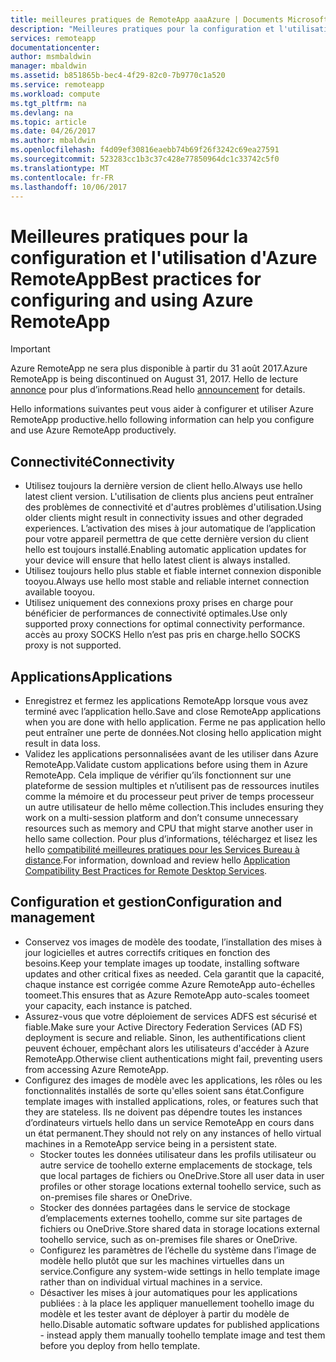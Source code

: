 ```yaml
---
title: meilleures pratiques de RemoteApp aaaAzure | Documents Microsoft
description: "Meilleures pratiques pour la configuration et l'utilisation d’Azure RemoteApp"
services: remoteapp
documentationcenter: 
author: msmbaldwin
manager: mbaldwin
ms.assetid: b851865b-bec4-4f29-82c0-7b9770c1a520
ms.service: remoteapp
ms.workload: compute
ms.tgt_pltfrm: na
ms.devlang: na
ms.topic: article
ms.date: 04/26/2017
ms.author: mbaldwin
ms.openlocfilehash: f4d09ef30816eaebb74b69f26f3242c69ea27591
ms.sourcegitcommit: 523283cc1b3c37c428e77850964dc1c33742c5f0
ms.translationtype: MT
ms.contentlocale: fr-FR
ms.lasthandoff: 10/06/2017
---
```

# <a name="best-practices-for-configuring-and-using-azure-remoteapp"></a><span data-ttu-id="1c9e4-103">Meilleures pratiques pour la configuration et l'utilisation d'Azure RemoteApp</span><span class="sxs-lookup"><span data-stu-id="1c9e4-103">Best practices for configuring and using Azure RemoteApp</span></span>
> [!IMPORTANT]
> <span data-ttu-id="1c9e4-104">Azure RemoteApp ne sera plus disponible à partir du 31 août 2017.</span><span class="sxs-lookup"><span data-stu-id="1c9e4-104">Azure RemoteApp is being discontinued on August 31, 2017.</span></span> <span data-ttu-id="1c9e4-105">Hello de lecture [annonce](https://blogs.technet.microsoft.com/enterprisemobility/2016/08/12/application-remoting-and-the-cloud/) pour plus d’informations.</span><span class="sxs-lookup"><span data-stu-id="1c9e4-105">Read hello [announcement](https://blogs.technet.microsoft.com/enterprisemobility/2016/08/12/application-remoting-and-the-cloud/) for details.</span></span>
> 
> 

<span data-ttu-id="1c9e4-106">Hello informations suivantes peut vous aider à configurer et utiliser Azure RemoteApp productive.</span><span class="sxs-lookup"><span data-stu-id="1c9e4-106">hello following information can help you configure and use Azure RemoteApp productively.</span></span>

## <a name="connectivity"></a><span data-ttu-id="1c9e4-107">Connectivité</span><span class="sxs-lookup"><span data-stu-id="1c9e4-107">Connectivity</span></span>
* <span data-ttu-id="1c9e4-108">Utilisez toujours la dernière version de client hello.</span><span class="sxs-lookup"><span data-stu-id="1c9e4-108">Always use hello latest client version.</span></span> <span data-ttu-id="1c9e4-109">L'utilisation de clients plus anciens peut entraîner des problèmes de connectivité et d'autres problèmes d'utilisation.</span><span class="sxs-lookup"><span data-stu-id="1c9e4-109">Using older clients might result in connectivity issues and other degraded experiences.</span></span> <span data-ttu-id="1c9e4-110">L’activation des mises à jour automatique de l’application pour votre appareil permettra de que cette dernière version du client hello est toujours installé.</span><span class="sxs-lookup"><span data-stu-id="1c9e4-110">Enabling automatic application updates for your device will ensure that hello latest client is always installed.</span></span>
* <span data-ttu-id="1c9e4-111">Utilisez toujours hello plus stable et fiable internet connexion disponible tooyou.</span><span class="sxs-lookup"><span data-stu-id="1c9e4-111">Always use hello most stable and reliable internet connection available tooyou.</span></span>  
* <span data-ttu-id="1c9e4-112">Utilisez uniquement des connexions proxy prises en charge pour bénéficier de performances de connectivité optimales.</span><span class="sxs-lookup"><span data-stu-id="1c9e4-112">Use only supported proxy connections for optimal connectivity performance.</span></span>  <span data-ttu-id="1c9e4-113">accès au proxy SOCKS Hello n’est pas pris en charge.</span><span class="sxs-lookup"><span data-stu-id="1c9e4-113">hello SOCKS proxy is not supported.</span></span>

## <a name="applications"></a><span data-ttu-id="1c9e4-114">Applications</span><span class="sxs-lookup"><span data-stu-id="1c9e4-114">Applications</span></span>
* <span data-ttu-id="1c9e4-115">Enregistrez et fermez les applications RemoteApp lorsque vous avez terminé avec l’application hello.</span><span class="sxs-lookup"><span data-stu-id="1c9e4-115">Save and close RemoteApp applications when you are done with hello application.</span></span> <span data-ttu-id="1c9e4-116">Ferme ne pas application hello peut entraîner une perte de données.</span><span class="sxs-lookup"><span data-stu-id="1c9e4-116">Not closing hello application might result in data loss.</span></span>
* <span data-ttu-id="1c9e4-117">Validez les applications personnalisées avant de les utiliser dans Azure RemoteApp.</span><span class="sxs-lookup"><span data-stu-id="1c9e4-117">Validate custom applications before using them in Azure RemoteApp.</span></span> <span data-ttu-id="1c9e4-118">Cela implique de vérifier qu’ils fonctionnent sur une plateforme de session multiples et n’utilisent pas de ressources inutiles comme la mémoire et du processeur peut priver de temps processeur un autre utilisateur de hello même collection.</span><span class="sxs-lookup"><span data-stu-id="1c9e4-118">This includes ensuring they work on a multi-session platform and don’t consume unnecessary resources such as memory and CPU that might starve another user in hello same collection.</span></span> <span data-ttu-id="1c9e4-119">Pour plus d’informations, téléchargez et lisez les hello [compatibilité meilleures pratiques pour les Services Bureau à distance](http://www.dabcc.com/resources/Application%20Compatibility%20Best%20Practices%20for%20Remote%20Desktop%20Services.pdf).</span><span class="sxs-lookup"><span data-stu-id="1c9e4-119">For information, download and review hello [Application Compatibility Best Practices for Remote Desktop Services](http://www.dabcc.com/resources/Application%20Compatibility%20Best%20Practices%20for%20Remote%20Desktop%20Services.pdf).</span></span>

## <a name="configuration-and-management"></a><span data-ttu-id="1c9e4-120">Configuration et gestion</span><span class="sxs-lookup"><span data-stu-id="1c9e4-120">Configuration and management</span></span>
* <span data-ttu-id="1c9e4-121">Conservez vos images de modèle des toodate, l’installation des mises à jour logicielles et autres correctifs critiques en fonction des besoins.</span><span class="sxs-lookup"><span data-stu-id="1c9e4-121">Keep your template images up toodate, installing software updates and other critical fixes as needed.</span></span> <span data-ttu-id="1c9e4-122">Cela garantit que la capacité, chaque instance est corrigée comme Azure RemoteApp auto-échelles toomeet.</span><span class="sxs-lookup"><span data-stu-id="1c9e4-122">This ensures that as Azure RemoteApp auto-scales toomeet your capacity, each instance is patched.</span></span>  
* <span data-ttu-id="1c9e4-123">Assurez-vous que votre déploiement de services ADFS est sécurisé et fiable.</span><span class="sxs-lookup"><span data-stu-id="1c9e4-123">Make sure your Active Directory Federation Services (AD FS) deployment is secure and reliable.</span></span> <span data-ttu-id="1c9e4-124">Sinon, les authentifications client peuvent échouer, empêchant alors les utilisateurs d'accéder à Azure RemoteApp.</span><span class="sxs-lookup"><span data-stu-id="1c9e4-124">Otherwise client authentications might fail, preventing users from accessing Azure RemoteApp.</span></span>
* <span data-ttu-id="1c9e4-125">Configurez des images de modèle avec les applications, les rôles ou les fonctionnalités installés de sorte qu'elles soient sans état.</span><span class="sxs-lookup"><span data-stu-id="1c9e4-125">Configure template images with installed applications, roles, or features such that they are stateless.</span></span> <span data-ttu-id="1c9e4-126">Ils ne doivent pas dépendre toutes les instances d’ordinateurs virtuels hello dans un service RemoteApp en cours dans un état permanent.</span><span class="sxs-lookup"><span data-stu-id="1c9e4-126">They should not rely on any instances of hello virtual machines in a RemoteApp service being in a persistent state.</span></span>
  * <span data-ttu-id="1c9e4-127">Stocker toutes les données utilisateur dans les profils utilisateur ou autre service de toohello externe emplacements de stockage, tels que local partages de fichiers ou OneDrive.</span><span class="sxs-lookup"><span data-stu-id="1c9e4-127">Store all user data in user profiles or other storage locations external toohello service, such as on-premises file shares or OneDrive.</span></span>
  * <span data-ttu-id="1c9e4-128">Stocker des données partagées dans le service de stockage d’emplacements externes toohello, comme sur site partages de fichiers ou OneDrive.</span><span class="sxs-lookup"><span data-stu-id="1c9e4-128">Store shared data in storage locations external toohello service, such as on-premises file shares or OneDrive.</span></span>
  * <span data-ttu-id="1c9e4-129">Configurez les paramètres de l’échelle du système dans l’image de modèle hello plutôt que sur les machines virtuelles dans un service.</span><span class="sxs-lookup"><span data-stu-id="1c9e4-129">Configure any system-wide settings in hello template image rather than on individual virtual machines in a service.</span></span>
  * <span data-ttu-id="1c9e4-130">Désactiver les mises à jour automatiques pour les applications publiées : à la place les appliquer manuellement toohello image du modèle et les tester avant de déployer à partir du modèle de hello.</span><span class="sxs-lookup"><span data-stu-id="1c9e4-130">Disable automatic software updates for published applications - instead apply them manually toohello template image and test them before you deploy  from hello template.</span></span>

